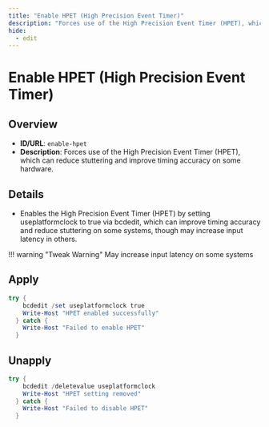 ```yaml
---
title: "Enable HPET (High Precision Event Timer)"
description: "Forces use of the High Precision Event Timer (HPET), which can reduce stuttering and improve timing accuracy on some hardware."
hide:
  - edit
---
```


<!-- ⚠️ This file is auto-generated. Do not edit manually. -->

# Enable HPET (High Precision Event Timer)

## Overview
- **ID/URL**: `enable-hpet`
- **Description**: Forces use of the High Precision Event Timer (HPET), which can reduce stuttering and improve timing accuracy on some hardware.



## Details

- Enables the High Precision Event Timer (HPET) by setting useplatformclock to true via bcdedit, which can improve timing accuracy and reduce stuttering on some systems, though may increase input latency in others.


!!! warning "Tweak Warning"
    May increase input latency on some systems


## Apply

```powershell
try {
    bcdedit /set useplatformclock true
    Write-Host "HPET enabled successfully"
  } catch {
    Write-Host "Failed to enable HPET"
  }
```

## Unapply

```powershell
try {
    bcdedit /deletevalue useplatformclock
    Write-Host "HPET setting removed"
  } catch {
    Write-Host "Failed to disable HPET"
  }
```
